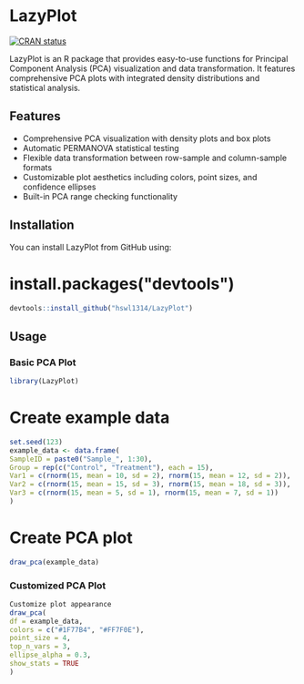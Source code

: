 # LazyPlot

[![CRAN status](https://www.r-pkg.org/badges/version/LazyPlot)](https://CRAN.R-project.org/package=LazyPlot)

LazyPlot is an R package that provides easy-to-use functions for Principal Component Analysis (PCA) visualization and data transformation. It features comprehensive PCA plots with integrated density distributions and statistical analysis.

## Features

- Comprehensive PCA visualization with density plots and box plots
- Automatic PERMANOVA statistical testing
- Flexible data transformation between row-sample and column-sample formats
- Customizable plot aesthetics including colors, point sizes, and confidence ellipses
- Built-in PCA range checking functionality

## Installation

You can install LazyPlot from GitHub using:




# install.packages("devtools")

```r
devtools::install_github("hswl1314/LazyPlot")
```

## Usage

### Basic PCA Plot
```r
library(LazyPlot)
```

# Create example data
```r
set.seed(123)
example_data <- data.frame(
SampleID = paste0("Sample_", 1:30),
Group = rep(c("Control", "Treatment"), each = 15),
Var1 = c(rnorm(15, mean = 10, sd = 2), rnorm(15, mean = 12, sd = 2)),
Var2 = c(rnorm(15, mean = 15, sd = 3), rnorm(15, mean = 18, sd = 3)),
Var3 = c(rnorm(15, mean = 5, sd = 1), rnorm(15, mean = 7, sd = 1))
)
```

# Create PCA plot
```r
draw_pca(example_data)
```

### Customized PCA Plot
```r
Customize plot appearance
draw_pca(
df = example_data,
colors = c("#1F77B4", "#FF7F0E"),
point_size = 4,
top_n_vars = 3,
ellipse_alpha = 0.3,
show_stats = TRUE
)
```


